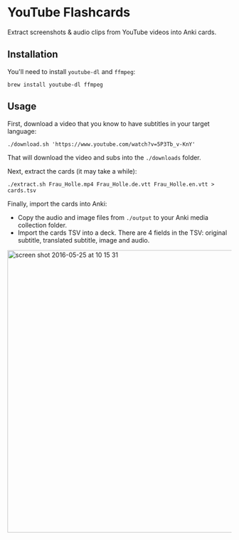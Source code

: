# YouTube Flashcards

Extract screenshots & audio clips from YouTube videos into Anki cards.

## Installation
You'll need to install `youtube-dl` and `ffmpeg`:

```
brew install youtube-dl ffmpeg
```

## Usage
First, download a video that you know to have subtitles in your target language:

```
./download.sh 'https://www.youtube.com/watch?v=5P3Tb_v-KnY'
```

That will download the video and subs into the `./downloads` folder.

Next, extract the cards (it may take a while):

```
./extract.sh Frau_Holle.mp4 Frau_Holle.de.vtt Frau_Holle.en.vtt > cards.tsv
```

Finally, import the cards into Anki:
 * Copy the audio and image files from `./output` to your Anki media collection folder.
 * Import the cards TSV into a deck. There are 4 fields in the TSV: original subtitle, translated subtitle, image and audio.

<img width="635" alt="screen shot 2016-05-25 at 10 15 31" src="https://cloud.githubusercontent.com/assets/381895/15532887/455f63d6-2262-11e6-8533-8db8fad228a7.png">
